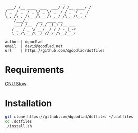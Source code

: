```
     __                  ____        __
 ___/ /__ ____  ___  ___/ / /__ ____/ /
/ _  / _ `/ _ \/ _ \/ _  / / _ `/ _  / 
\_,_/\_, /\___/\___/\_,_/_/\_,_/\_,_/
    /___/_     __  ____ __
    ___/ /__  / /_/ _(_) /__ ___
   / _  / _ \/ __/ _/ / / -_|_-<
   \_,_/\___/\__/_//_/_/\__/___/
                                       
author | dgoodlad
email  | david@goodlad.net
url    | https://github.com/dgoodlad/dotfiles
```

# Requirements

[GNU Stow](https://www.gnu.org/software/stow/)

# Installation

```sh
git clone https://github.com/dgoodlad/dotfiles ~/.dotfiles
cd .dotfiles
./install.sh
```
